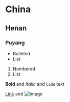 # China
## Henan
### Puyang

- Bulleted
- List

1. Numbered
2. List
 
**Bold** and _Italic_ and `Code` text

[Link](https://twitter.com/routeweststage) and ![Image](https://twitter.com/routeweststage/status/1362477547741728769/photo/1)
```
